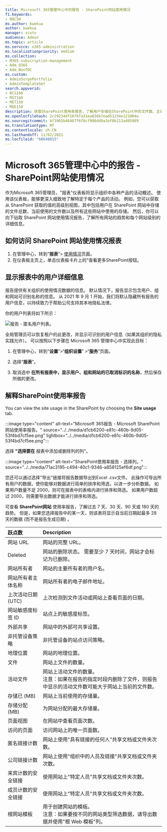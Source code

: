 ```yaml
---
title: Microsoft 365管理中心中的报告 - SharePoint网站使用情况
f1.keywords:
- NOCSH
ms.author: kwekua
author: kwekua
manager: scotv
audience: Admin
ms.topic: article
ms.service: o365-administration
ms.localizationpriority: medium
ms.collection:
- M365-subscription-management
- Adm_O365
- Adm_NonTOC
ms.custom:
- AdminSurgePortfolio
- AdminTemplateSet
search.appverid:
- BCS160
- MST160
- MET150
- MOE150
description: 获取SharePoint使用率报告，了解用户存储在SharePoint中的文件数、主动使用的文件数以及使用的总存储量。
ms.openlocfilehash: 2c29234df1076fa31ea836b7ead51234e121004e
ms.sourcegitcommit: bf3965b46487f6f8cf900dd9a3af8b213a405989
ms.translationtype: MT
ms.contentlocale: zh-CN
ms.lasthandoff: 11/02/2021
ms.locfileid: "60648815"
---
```

# <a name="microsoft-365-reports-in-the-admin-center---sharepoint-site-usage"></a>Microsoft 365管理中心中的报告 - SharePoint网站使用情况

作为Microsoft 365管理员，"报表"仪表板将显示组织中各种产品的活动概述。 使用该仪表板，能够更深入细致地了解特定于每个产品的活动。 例如，您可以获取从 SharePoint 获取的值的高级别视图，其中包括用户在 SharePoint 网站中存储的文件总数、当前使用的文件数以及所有这些网站中使用的存储。 然后，你可以向下钻取 SharePoint 网站使用情况报告，了解所有网站的趋势和每个网站级别的详细信息。 

## <a name="how-to-get-to-the-sharepoint-site-usage-report"></a>如何访问 SharePoint 网站使用情况报表

1. 在管理中心，转到“**报表**”\> <a href="https://go.microsoft.com/fwlink/p/?linkid=2074756" target="_blank">使用情况</a>页面。 
2. 在仪表板主页上，单击仪表板卡片上的"查看更多SharePoint按钮。

## <a name="show-user-details-in-the-reports"></a>显示报表中的用户详细信息

报告提供有关组织的使用情况数据的信息。 默认情况下，报告显示包含用户、组和网站可识别名称的信息。 从 2021 年 9 月 1 开始，我们将默认隐藏所有报告的用户信息，以持续致力于帮助公司支持其本地隐私法律。
  
你的用户列表将如下所示：
  
![报告 - 匿名用户列表。](../../media/2ed99bce-4978-4ee3-9ea2-4a8db26eef02.png)
  
全局管理员可以恢复租户的此更改，并显示可识别的用户信息（如果其组织的隐私实践允许）。 可以按照以下步骤在 Microsoft 365 管理中心中实现此目标：
  
1. 在管理中心，转到“**设置**”\>“**组织设置**” \>“**服务**”页面。

2. 选择“**报表**”。 
  
3. 取消选中 **在所有报表中，显示用户、组和网站的已取消标识的名称**，然后保存所做的更改。 
  
## <a name="interpret-the-sharepoint-site-usage-report"></a>解释SharePoint使用率报告

You can view the site usage in the SharePoint by choosing the **Site usage** tab.

:::image type="content" alt-text="Microsoft 365报告 - Microsoft SharePoint网站使用率报告。" source="../../media/d1cb6200-e81c-460b-9d05-53f4bd7cf5ee.png" lightbox="../../media/d1cb6200-e81c-460b-9d05-53f4bd7cf5ee.png":::

选择 **"选择要在** 报表中添加或删除列的列"。

:::image type="content" alt-text="SharePoint使用率报告 - 选择列。" source="../../media/71ac3195-c494-40c1-9346-a858125ef6df.png":::

您还可以通过选择"导出"链接将报告数据导出到Excel .csv文件。  此操作可导出所有用户的数据，使你能够对数据进行简单的排序和筛选，以进一步分析数据。 如果用户数量不足 2000，则可在报表中的表格内进行排序和筛选。 如果用户数超过 2000，则需要导出数据才能进行排序和筛选。 

可查看 **SharePoint网站** 使用率报告，了解过去 7 天、30 天、90 天或 180 天的趋势。 但是，如果您选择报告中的某一天，则该表将显示自当前日期起最多 28 天的数据 (而不是报告生成日期) 。
  
|跃点数|Description|
|:-----|:-----|
|网站 URL  |网站的完整 URL。 |
|Deleted  |网站的删除状态。 需要至少 7 天时间，网站才会标记为已删除。  |
|网站所有者  |网站的主要所有者的用户名。   |
|网站所有者主体名称  |网站所有者的电子邮件地址。 |
|上次活动日期 (UTC)   | 上次检测到文件活动或网站上查看页面的日期。  |
|网站敏感度标签 ID  | 站点上的敏感度标签。  |
|外部共享  | 网站中的外部可共享设置。  |
|非托管设备策略  | 非托管设备的站点访问策略。  |
|地理位置  | 网站的地理位置。  |
|文件  |网站上文件的数量。 |
|活动文件  | 网站上活动文件的数量。<br/> 注意：如果在报告的指定时段内删除了文件，则报告中显示的活动文件数可能大于网站上当前的文件数。  |
|存储已 (MB)   |网站上当前使用的存储量。  |
|存储分配 (MB)   |为网站分配的最大存储量。  |
|页面视图  |在网站中查看页面次数。  |
|访问的页面  |访问网站上的唯一页面数。  |
|匿名链接计数  |网站上使用"具有链接的任何人"共享文档或文件夹次数。  |
|公司链接计数  |网站上使用"组织中的人员及链接"共享文档或文件夹次数。  |
|来宾计数的安全链接  |使用网站上"特定人员"共享文档或文件夹次数。  |
|成员计数的安全链接  |使用网站上"特定人员"共享文档或文件夹次数。  |
|根网站模板  |用于创建网站的模板。  <br/> 注意：如果要按不同的网站类型筛选数据，请导出数据并使用"根 Web 模板"列。 |

